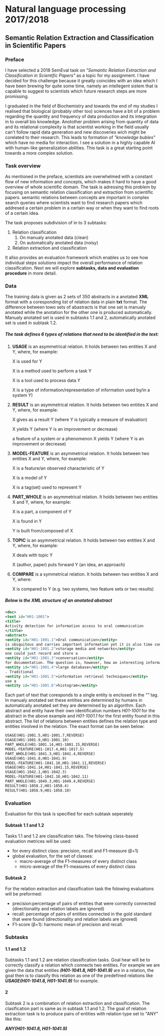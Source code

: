 # Natural language processing 2017/2018

## Semantic Relation Extraction and Classification in Scientific Papers

### Preface
I have selected a 2018 SemEval task on _"Semantic Relation Extraction and Classification in Scientific Papers"_ as a topic for my assignment. I have decided for this challenge because it greatly coincides with an idea which I have been brewing for quite some time, namely an intellegent sistem that is capable to suggest to scientists which future research steps are more promissing.

I graduated in the field of Biochemistry and towards the end of my studies I realised that biological (probably other too) sciences have a bit of a problem regarding the quantity and frequency of data production and its integration in to overall bio knowledge. Anotother problem arising from quantity of data and its relational complexity is that scientist working in the field usually can't follow rapid data generation and new discoveries wich might be corelated to their research. This leads to formation of _"knowledge bubles"_ which have no media for interaction. I see a solution in a highly capable AI with human-like generalization abilities. This task is a great starting point towards a more complex solution.

### Task overview
As mentioned in the preface, scientists are overwhelmed with a constant flow of new information and concepts, which makes it hard to have a good overview of whole scientific domain. The task is adressing this problem by focusing on semantic relation classification and extraction from scientific papers. semantic relations between concepts are important in complex search queries where scientists want to find research papers which addresed a certain problem in a certain way or when they want to find roots of a certain idea.

The task proposes subdivision of in to 3 subtasks:
1. Relation classification
    1. On manualy anotated data (clean)
    1. On automatically anotated data (noisy)
1. Relation extraction and classification

It allso provides an evaluation framework which enables us to see how individual steps solutions impact the overall performance of relation classification. Next we will explore **subtasks, data and evaluation procedure** in more detail.

### Data
The training data is given as 2 sets of 350 abstracts in a anotated **XML** format with a coresponding list of relation data
in plain **txt** format. The difference between towo sets of abastracts is that one set is manualy anotated while the anotation for the other one is produced automatically. Manualy anotated set is used in subtasks 1.1 and 2, automatically anotated set is used in subtask 1.2.

##### The task defines 6 types of relations that need to be identified in the text:
1. **USAGE**
    is an asymmetrical relation. It holds between two entities X and Y, where, for example:

    X is used for Y

    X is a method used to perform a task Y

    X is a tool used to process data Y

    X is a type of information/representation of information used by/in a system Y)

2. **RESULT** is an asymmetrical relation. It holds between two entities X and Y, where, for example: 

    X gives as a result Y (where Y is typically a measure of evaluation)

    X yields Y (where Y is an improvement or decrease)

    a feature of a system or a phenomenon X yields Y (where Y is an improvement or decrease)

 

3. **MODEL-FEATURE** is an asymmetrical relation. It holds between two entities X and Y, where, for example:

    X is a feature/an observed characteristic of Y

    X is a model of Y

    X is a tag(set) used to represent Y

 

4. **PART_WHOLE** is an asymmetrical relation. It holds between two entities X and Y, where, for example:

    X is a part, a component of Y

    X is found in Y

    Y is built from/composed of X  

 

5. **TOPIC** is an asymmetrical relation. It holds between two entities X and Y, where, for example:

    X deals with topic Y

    X (author, paper) puts forward Y (an idea, an approach)

 

6. **COMPARE** is a symmetrical relation. It holds between two entities X and Y, where:

    X is compared to Y (e.g. two systems, two feature sets or two results)

##### Below is the XML structure of an anotated abstract
```xml
<doc>
<text id="H01-1001">
<title>
Activity detection for information access to oral communication
</title>
<abstract>
<entity id="H01-1001.1">Oral communication</entity>
is ubiquitous and carries important information yet it is also time consuming to document. Given the development of
<entity id="H01-1001.2">storage media and networks</entity>
one could just record and store a
<entity id="H01-1001.3">conversation</entity>
for documentation. The question is, however, how an interesting information piece would be found in a
<entity id="H01-1001.4">large database</entity>
. Traditional
<entity id="H01-1001.5">information retrieval techniques</entity>
use a
<entity id="H01-1001.6">histogram</entity>
```
Each part of text that coresponds to a single entity is enclosed in the _"<entity></entity>"_ tag. In manualy anotated set these entities are determined by humans in automatically anotated set they are determined by an algorithm. Each abstract and entity have their own identification numbers _H01-1001_ for the abstract in the above example and _H01-1001.1_ for the first entity found in this abstract. The list of relations between entities defines the relation type and entities involved in the relation. The exact format can be seen below:
```txt
USAGE(H01-1001.5,H01-1001.7,REVERSE)
USAGE(H01-1001.9,H01-1001.10)
PART_WHOLE(H01-1001.14,H01-1001.15,REVERSE)
MODEL-FEATURE(H01-1017.4,H01-1017.5)
PART_WHOLE(H01-1041.3,H01-1041.4,REVERSE)
USAGE(H01-1041.8,H01-1041.9)
MODEL-FEATURE(H01-1041.10,H01-1041.11,REVERSE)
USAGE(H01-1041.14,H01-1041.15,REVERSE)
USAGE(H01-1042.1,H01-1042.3)
MODEL-FEATURE(H01-1042.10,H01-1042.11)
PART_WHOLE(H01-1049.3,H01-1049.4,REVERSE)
RESULT(H01-1058.2,H01-1058.4)
RESULT(H01-1058.9,H01-1058.10)
```

### Evaluation
Evaluation for this task is specified for each subtask seperately
#### Subtask 1.1 and 1.2
Tasks 1.1 and 1.2 are classification taks. The folowing class-based evaluation metrices will be used:
* for every distinct class: precision, recall and F1-measure (β=1)
* global evaluation, for the set of classes:
    * macro-average of the F1-measures of every distinct class
    * micro-average of the F1-measures of every distinct class
#### Subtask 2 
For the relation extraction and classification task the folowing evaluations will be preformed:
* precision:percentage of pairs of entities that were correctly connected (directionality and relation labels are ignored)
* recall: percentage of pairs of entities connected in the gold standard that were found (directionality and relation labels are ignored)
* F1-score (β=1): harmonic mean of precision and recall.


### Subtasks
#### 1.1 and 1.2
Subtasks 1.1 and 1.2 are relation classification tasks. Goal hear will be to correctly classify a relation which connects two entities. For example we are given the data that entities **_(H01-1041.8, H01-1041.9)_** are in a relation, the goal then is to classify this relation as one of the predefined relations like **_USAGE(H01-1041.8, H01-1041.9)_** for example.
#### 2
Subtask 2 is a combination of relation extraction and classification. The clasification part is same as in subtask 1.1 and 1.2. The goal of relation extraction task is to produce pairs of entities with relation type set to "ANY" like this:

**_ANY(H01-1041.8, H01-1041.9)_**
